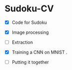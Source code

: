 # Sudoku-CV
- [x] Code for Sudoku
- [x] Image processing
- [ ] Extraction
- [x] Training a CNN on MNIST .
- [ ] Putting it together

